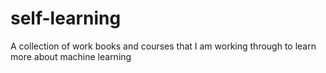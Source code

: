 # self-learning

A collection of work books and courses that I am working through to learn more about machine learning
